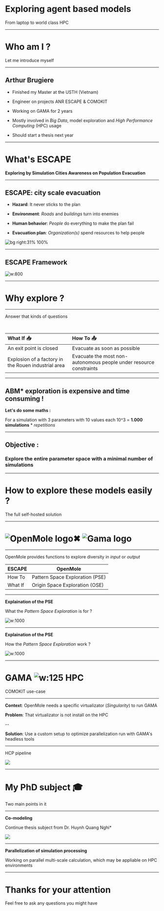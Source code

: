 <!-- 
theme: uncover
class: minimal
colorPreset: dark
_class: invert
paginate: true
_paginate: false
footer: Arthur Brugière - _July 2020_
-->

# Exploring agent based models

From laptop to world class HPC

---

<!-- 
_class: invert
-->

# Who am I ?

Let me introduce myself

---

## Arthur Brugiere

- Finished my Master at the USTH (Vietnam)

- Engineer on projects ANR ESCAPE & COMOKIT
- Working on GAMA for 2 years

- Mostly involved in _Big Data_, model exploration and _High Performance Computing_ (HPC) usage

- Should start a thesis next year

---

<!-- 
_class: invert
-->

# What's ESCAPE

**Exploring by Simulation Cities Awareness on Population Evacuation**

---

<!-- _footer: "" -->

## ESCAPE: city scale evacuation

- **Hazard**: It never sticks to the plan

- **Environment**: _Roads_ and _buildings_ turn into enemies

- **Human behavior**: _People_ do everything to make the plan fail

- **Evacuation plan**: _Organization(s)_ spend resources to help people

![bg right:31% 100%](https://i.imgur.com/oPXNraM.png)

---

<!-- _footer: "" -->

## ESCAPE Framework

![w:800](https://i.imgur.com/2rAzon3.png)

---

<!-- 
_class: invert
-->

# Why explore ?

---

Answer that kinds of questions

<br>

| What If 📥 | How To 📤 |
|:---|:---|
| An exit point is closed | Evacuate as soon as possible |
| Explosion of a factory in the Rouen industrial area | Evacuate the most non-autonomous people under resource constraints |

---

<!-- 
_footer: \\* Agent Based Model\nArthur Brugière - _July 2020_
-->

## ABM* exploration is expensive and time consuming !

**Let's do some maths :** 

For a simulation with 3 parameters with 10 values each 
10^3 = **1.000 simulations** * _repetitions_

<!-- COMOKIT -> 1000rep-->
<!--  With these 3 param -> 1 Billion simulations-->

---

## Objective : 
### Explore the entire parameter space with a minimal number of simulations

---

<!-- 
_class: invert
-->

# How to explore these models easily ?

The full self-hosted solution

---

# ![OpenMole logo](https://avatars1.githubusercontent.com/u/9074912?s=200&v=4)✖ ![Gama logo](https://avatars0.githubusercontent.com/u/1560449?s=200&v=4)

---

OpenMole provides functions to explore diversity in _input_ or _output_
<br>

| ESCAPE | OpenMole |
|---|---|
| How To | Pattern Space Exploration (PSE)  |
| What If | Origin Space Exploration (OSE) |

<!-- The PSE method is designed to cover the output space -->

---

**Explaination of the PSE**

What the _Pattern Space Exploration_ is for ?

![w:1000](https://i.imgur.com/KsvhEY8.png)

<!-- The PSE method is designed to cover the output space -->

---

**Explaination of the PSE**

How the _Pattern Space Exploration_ work ?

![w:1000](https://i.imgur.com/d1EdRsq.png)

<!-- The PSE method is designed to cover the output space -->

---

<!-- 
_class: invert
_footer: \\* HPC == High Performance Comuter\nArthur Brugière - _July 2020_
-->

# GAMA ![w:125](https://avatars0.githubusercontent.com/u/63448362) HPC

COMOKIT use-case

---

**Context**: OpenMole needs a specific virtualizator (_Singularity_) to run GAMA

**Problem**: That virtualizator is not install on the HPC

--

**Solution**: Use a custom setup to optimize parallelization run with GAMA's headless tools

---

HCP pipeline

![](https://i.imgur.com/HIwcRBa.png)

---

<!-- 
_class: invert
-->

# My PhD subject 🎓

Two main points in it

---

**Co-modeling**

Continue thesis subject from Dr. Huynh Quang Nghi*

![](https://i.imgur.com/zYkIr0t.png)

<!--
_footer: \\* Huynh, Quang-Nghi. CoModels, engineering dynamic compositions of coupled models to support the simulation of complex systems. Diss. Université Pierre et Marie Curie-Paris VI, 2016.
-->

---

**Parallelization of simulation processing**

Working on parallel multi-scale calculation, 
which may be appliable on HPC environments


---

<!-- 
_class: invert
-->

# Thanks for your attention 

Feel free to ask any questions you might have
